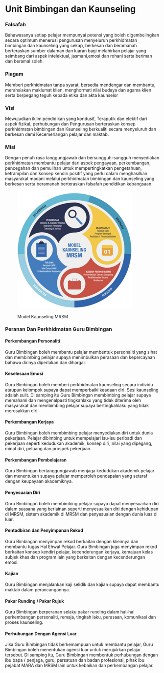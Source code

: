 # Unit Bimbingan dan Kaunseling

### Falsafah

Bahawasanya setiap pelajar mempunyai potensi yang boleh digembelingkan secara optimum menerusi pengurusan menyeluruh perkhidmatan bimbingan dan kaunseling yang cekap, berkesan dan beramanah berteraskan sumber dalaman dan luaran bagi melahirkan pelajar yang seimbang dari aspek intelektual, jasmani,emosi dan rohani serta beriman dan beramal soleh.

### Piagam

Memberi perkhidmatan tanpa syarat, bersedia mendengar dan membantu, merahsiakan maklumat klien, menghormati nilai budaya dan agama klien serta berpegang teguh kepada etika dan akta kaunselor

### Visi

Mewujudkan iklim pendidikan yang kondusif, Teraputik dan elektif dari aspek fizikal, perhubungan dan Pengurusan berteraskan konsep perkhidmatan bimbingan dan Kaunseling berkualiti secara menyeluruh dan berkesan demi Kecemerlangan pelajar dan maktab.

### Misi

Dengan penuh rasa tanggungjawab dan bersungguh-sungguh menyediakan perkhidmatan membantu pelajar dari aspek pengayaan, perkembangan, pencegahan dan pemulihan untuk mempertingkatkan pengetahuan, ketrampilan dan konsep kendiri positif yang perlu dalam menghasilkan masyarakat madani melalui perkhidmatan bimbingan dan kaunseling yang berkesan serta beramanah berteraskan falsafah pendidikan kebangsaan.

<figure><img src="../../.gitbook/assets/model kaunseling.png" alt="" width="375"><figcaption><p>Model Kaunseling MRSM</p></figcaption></figure>

### Peranan Dan Perkhidmatan Guru Bimbingan

#### Perkembangan Personaliti

Guru Bimbingan boleh membantu pelajar membentuk personaliti yang sihat dan membimbing pelajar supaya menimbulkan perasaan dan kepercayaan bahawa dirinya diperlukan dan dihargai.

#### Keselesaan Emosi

Guru Bimbingan boleh memberi perkhidmatan kaunseling secara individu ataupun kelompok supaya dapat memperbaiki keadaan diri. Sesi kaunseling adalah sulit. Di samping itu Guru Bimbingan membimbing pelajar supaya memahami dan mengenalpasti tingkahlaku yang tidak diterima oleh masyarakat dan membimbing pelajar supaya bertingkahlaku yang tidak merosakkan diri.

#### Perkembangan Kerjaya

Guru Bimbingan boleh membimbing pelajar menyediakan diri untuk dunia pekerjaan. Pelajar dibimbing untuk mempelajari isu-isu peribadi dan pekerjaan seperti kedudukan akademik, konsep diri, nilai yang dipegang, minat diri, peluang dan prospek pekerjaan.

#### Perkembangan Pembelajaran

Guru Bimbingan bertanggungjawab menjaga kedudukan akademik pelajar dan menentukan supaya pelajar memperoleh pencapaian yang setaraf dengan keupayaan akademiknya.

#### Penyesuaian Diri

Guru Bimbingan boleh membimbing pelajar supaya dapat menyesuaikan diri dalam suasana yang berlainan seperti menyesuaikan diri dengan kehidupan di MRSM, sistem akademik di MRSM dan penyesuaian dengan dunia luas di luar.

#### Pentadbiran dan Penyimpanan Rekod

Guru Bimbingan menyimpan rekod berkaitan dengan kliennya dan membantu tugas Hal Ehwal Pelajar. Guru Bimbingan juga menyimpan rekod berkaitan konsep kendiri pelajar, kecenderungan kerjaya, kemajuan kelas subjek khas dan program lain yang berkaitan dengan kecenderungan emosi.

#### Kajian

Guru Bimbingan menjalankan kaji selidik dan kajian supaya dapat membantu maktab dalam perancangannya.

#### Pakar Runding / Pakar Rujuk

Guru Bimbingan berperanan selaku pakar runding dalam hal-hal perkembangan personaliti, remaja, tingkah laku, perasaan, komunikasi dan proses kaunseling.

#### Perhubungan Dengan Agensi Luar

Jika Guru Bimbingan tidak berkemampuan untuk membantu pelajar, Guru Bimbingan boleh menentukan agensi luar untuk merujukkan pelajar tersebut. Di samping itu, Guru Bimbingan membentuk perhubungan dengan ibu bapa / penjaga, guru, persatuan dan badan profesional, pihak ibu pejabat MARA dan MRSM lain untuk kebaikan dan perkembangan pelajar.
